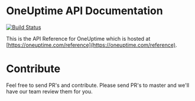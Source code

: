 # OneUptime API Documentation

[![Build Status](https://travis-ci.org/OneUptime/ApiDocs.svg?branch=master)](https://travis-ci.org/OneUptime/ApiDocs)

This is the API Reference for OneUptime which is hosted at [https://oneuptime.com/reference](https://oneuptime.com/reference).

# Contribute

Feel free to send PR's and contribute. Please send PR's to master and we'll have our team review them for you.
